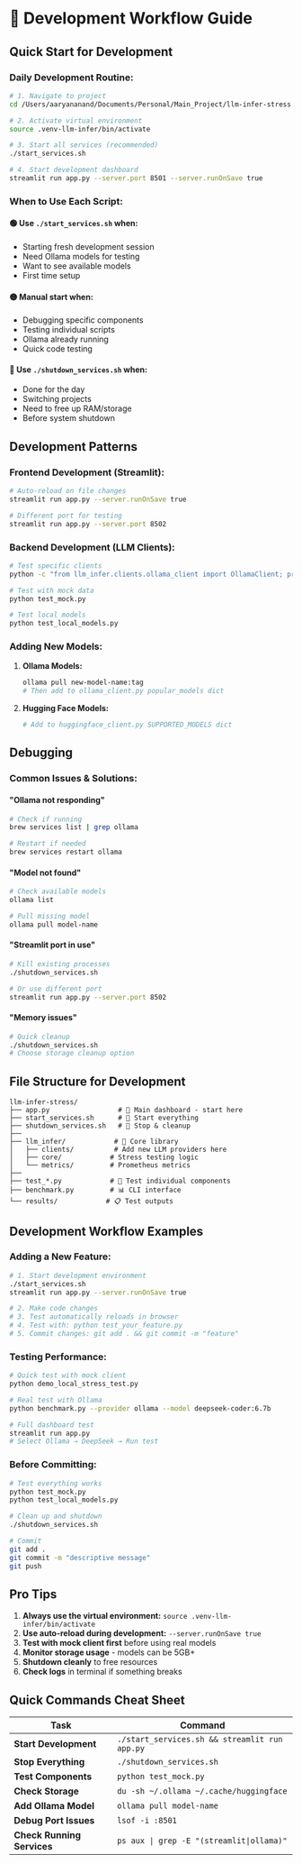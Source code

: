 # 🚀 Development Workflow Guide

## Quick Start for Development

### **Daily Development Routine:**

```bash
# 1. Navigate to project
cd /Users/aaryananand/Documents/Personal/Main_Project/llm-infer-stress

# 2. Activate virtual environment
source .venv-llm-infer/bin/activate

# 3. Start all services (recommended)
./start_services.sh

# 4. Start development dashboard
streamlit run app.py --server.port 8501 --server.runOnSave true
```

### **When to Use Each Script:**

#### **🟢 Use `./start_services.sh` when:**
- Starting fresh development session
- Need Ollama models for testing
- Want to see available models
- First time setup

#### **🟡 Manual start when:**
- Debugging specific components
- Testing individual scripts
- Ollama already running
- Quick code testing

#### **🔴 Use `./shutdown_services.sh` when:**
- Done for the day
- Switching projects
- Need to free up RAM/storage
- Before system shutdown

## Development Patterns

### **Frontend Development (Streamlit):**
```bash
# Auto-reload on file changes
streamlit run app.py --server.runOnSave true

# Different port for testing
streamlit run app.py --server.port 8502
```

### **Backend Development (LLM Clients):**
```bash
# Test specific clients
python -c "from llm_infer.clients.ollama_client import OllamaClient; print('Ollama OK')"

# Test with mock data
python test_mock.py

# Test local models
python test_local_models.py
```

### **Adding New Models:**
1. **Ollama Models:**
   ```bash
   ollama pull new-model-name:tag
   # Then add to ollama_client.py popular_models dict
   ```

2. **Hugging Face Models:**
   ```python
   # Add to huggingface_client.py SUPPORTED_MODELS dict
   ```

## Debugging

### **Common Issues & Solutions:**

#### **"Ollama not responding"**
```bash
# Check if running
brew services list | grep ollama

# Restart if needed
brew services restart ollama
```

#### **"Model not found"**
```bash
# Check available models
ollama list

# Pull missing model
ollama pull model-name
```

#### **"Streamlit port in use"**
```bash
# Kill existing processes
./shutdown_services.sh

# Or use different port
streamlit run app.py --server.port 8502
```

#### **"Memory issues"**
```bash
# Quick cleanup
./shutdown_services.sh
# Choose storage cleanup option
```

## File Structure for Development

```
llm-infer-stress/
├── app.py                 # 🎯 Main dashboard - start here
├── start_services.sh      # 🚀 Start everything
├── shutdown_services.sh   # 🛑 Stop & cleanup
├── 
├── llm_infer/            # 🔧 Core library
│   ├── clients/          # Add new LLM providers here
│   ├── core/            # Stress testing logic
│   └── metrics/         # Prometheus metrics
├── 
├── test_*.py            # 🧪 Test individual components
├── benchmark.py         # 📊 CLI interface
└── results/            # 📋 Test outputs
```

## Development Workflow Examples

### **Adding a New Feature:**
```bash
# 1. Start development environment
./start_services.sh
streamlit run app.py --server.runOnSave true

# 2. Make code changes
# 3. Test automatically reloads in browser
# 4. Test with: python test_your_feature.py
# 5. Commit changes: git add . && git commit -m "feature"
```

### **Testing Performance:**
```bash
# Quick test with mock client
python demo_local_stress_test.py

# Real test with Ollama
python benchmark.py --provider ollama --model deepseek-coder:6.7b

# Full dashboard test
streamlit run app.py
# Select Ollama → DeepSeek → Run test
```

### **Before Committing:**
```bash
# Test everything works
python test_mock.py
python test_local_models.py

# Clean up and shutdown
./shutdown_services.sh

# Commit
git add .
git commit -m "descriptive message"
git push
```

## Pro Tips

1. **Always use the virtual environment:** `source .venv-llm-infer/bin/activate`
2. **Use auto-reload during development:** `--server.runOnSave true`
3. **Test with mock client first** before using real models
4. **Monitor storage usage** - models can be 5GB+
5. **Shutdown cleanly** to free resources
6. **Check logs** in terminal if something breaks

## Quick Commands Cheat Sheet

| Task | Command |
|------|---------|
| **Start Development** | `./start_services.sh && streamlit run app.py` |
| **Stop Everything** | `./shutdown_services.sh` |
| **Test Components** | `python test_mock.py` |
| **Check Storage** | `du -sh ~/.ollama ~/.cache/huggingface` |
| **Add Ollama Model** | `ollama pull model-name` |
| **Debug Port Issues** | `lsof -i :8501` |
| **Check Running Services** | `ps aux \| grep -E "(streamlit\|ollama)"` | 